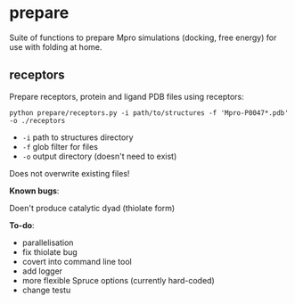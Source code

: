 # prepare 
Suite of functions to prepare Mpro simulations (docking, free energy) for use with folding at home. 

## receptors
Prepare receptors, protein and ligand PDB files using receptors: 
```
python prepare/receptors.py -i path/to/structures -f 'Mpro-P0047*.pdb' -o ./receptors
```
* `-i` path to structures directory
* `-f` glob filter for files
* `-o` output directory (doesn't need to exist)

Does not overwrite existing files!

**Known bugs**:

Doen't produce catalytic dyad (thiolate form)

**To-do**: 
* parallelisation
* fix thiolate bug
* covert into command line tool
* add logger
* more flexible Spruce options (currently hard-coded)
* change testu



